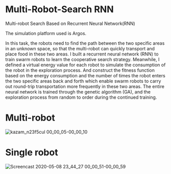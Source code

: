 # Multi-Robot-Search RNN
Multi-robot Search Based on Recurrent Neural Network(RNN)

The simulation platform used is Argos.

In this task, the robots need to find the path between the two specific areas in an unknown space, so that the multi-robot can quickly transport and place food in these two areas. I built a recurrent neural network (RNN) to train swarm robots to learn the cooperative search strategy. Meanwhile, I defined a virtual energy value for each robot to simulate the consumption of the robot in the exploration process. And construct the fitness function based on the energy consumption and the number of times the robot enters the two specific areas back and forth which enable swarm robots to carry out round-trip transportation more frequently in these two areas. The entire neural network is trained through the genetic algorithm (GA), and the exploration process from random to order during the continued training.

# Multi-robot
![kazam_n23f5cul 00_00_05-00_00_10](https://user-images.githubusercontent.com/57821839/112744337-da663400-8fd1-11eb-9b0a-06af2323da07.gif)

# Single robot
![Screencast 2020-05-08 23_44_27 00_00_51-00_00_59](https://user-images.githubusercontent.com/57821839/112744361-11d4e080-8fd2-11eb-9e2f-a4060c464394.gif)

